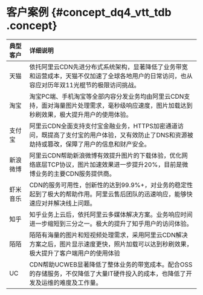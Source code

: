 # 客户案例 {#concept_dq4_vtt_tdb .concept}

|典型客户|详细说明|
|:---|:---|
|天猫|依托阿里云CDN先进分布式系统架构，显著降低了业务带宽和运营成本，天猫不仅加速了全球各地用户的日常访问，也从容应对历年双11光棍节的极限访问挑战。|
|淘宝|淘宝PC端、手机淘宝等全部内容分发业务均由阿里云CDN支持，面对海量图片处理需求，毫秒级响应速度，图片加载达到秒刷效果，极大提升用户的使用体验。|
|支付宝|阿里云CDN全面支持支付宝金融业务，HTTPS加密通道访问，既提高了支付宝的用户体验，又有效防止了DNS和资源被劫持或篡改，保障了用户的信息和财产安全。|
|新浪微博|阿里云CDN帮助新浪微博有效提升图片的下载体验，优化网络底层TCP协议，图片加速效果进一步提升20%，目前是微博业务的主要CDN服务提供商。|
|虾米音乐|CDN的服务可用性，创新性的达到99.9%+，对业务的稳定性起到了极大的帮助作用。阿里云售后团队的迅速响应，能够快速应对并解决线上问题。|
|知乎|知乎业务上云后，依托阿里云多媒体解决方案。业务响应时间进一步缩短到三分之一。极大的提升了知乎用户的访问体验。|
|陌陌|陌陌有海量的图片和短视频处理需求，采用阿里云CDN解决方案之后，图片显示速度更快，照片加载可以达到秒刷效果，极大提升了客户端用户的使用体验|
|UC|CDN帮助UCWEB显著降低了整体业务的带宽成本。配合OSS的存储服务，不仅降低了大量IT硬件投入的成本，也降低了开发及运维的难度及工作量。|

